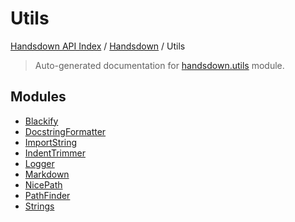 # Utils

[Handsdown API Index](../../README.md#handsdown-api-index) /
[Handsdown](../index.md#handsdown) /
Utils

> Auto-generated documentation for [handsdown.utils](https://github.com/vemel/handsdown/blob/main/handsdown/utils/__init__.py) module.

## Modules

- [Blackify](./blackify.md)
- [DocstringFormatter](./docstring_formatter.md)
- [ImportString](./import_string.md)
- [IndentTrimmer](./indent_trimmer.md)
- [Logger](./logger.md)
- [Markdown](./markdown.md)
- [NicePath](./nice_path.md)
- [PathFinder](./path_finder.md)
- [Strings](./strings.md)
